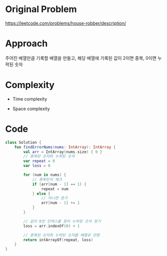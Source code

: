 # Original Problem

https://leetcode.com/problems/house-robber/description/

# Approach

주어진 배열만큼 기록할 배열을 만들고, 해당 배열에 기록된 값이 2이면 중복, 0이면 누락된 숫자

# Complexity

- Time complexity

- Space complexity

# Code

```kotlin
class Solution {
    fun findErrorNums(nums: IntArray): IntArray {
        val arr = IntArray(nums.size) { 0 }
        // 중복된 숫자와 누락된 숫자
        var repeat = 0
        var loss = 0

        for (num in nums) {
            // 중복인지 체크
            if (arr[num - 1] == 1) {
                repeat = num
            } else {
                // 아니면 증가
                arr[num - 1] += 1
            }
        }

        // 값이 0인 인덱스를 찾아 누락된 숫자 찾기
        loss = arr.indexOf(0) + 1

        // 중복된 숫자와 누락된 숫자를 배열로 반환
        return intArrayOf(repeat, loss)
    }
}
```



